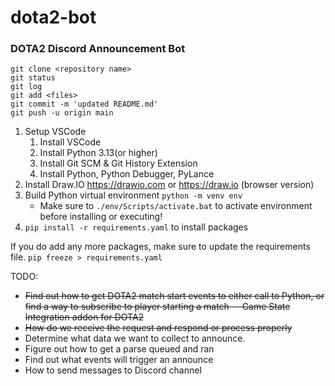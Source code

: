 # dota2-bot
### DOTA2 Discord Announcement Bot

```shell
git clone <repository name>
git status
git log
git add <files> 
git commit -m 'updated README.md'
git push -u origin main
```

1. Setup VSCode
    1. Install VSCode
    1. Install Python 3.13(or higher)
    1. Install Git SCM & Git History Extension
    1. Install Python, Python Debugger, PyLance
1. Install Draw.IO https://drawio.com or https://draw.io (browser version)
1. Build Python virtual environment `python -m venv env`
    * Make sure to `./env/Scripts/activate.bat` to activate environment before installing or executing!
1. `pip install -r requirements.yaml` to install packages

If you do add any more packages, make sure to update the requirements file. `pip freeze > requirements.yaml`

TODO:
* ~~Find out how to get DOTA2 match start events to either call to Python, or find a way to subscribe to player starting a match  -- Game State Integration addon for DOTA2~~
* ~~How do we receive the request and respond or process properly~~
* Determine what data we want to collect to announce.
* Figure out how to get a parse queued and ran
* Find out what events will trigger an announce
* How to send messages to Discord channel